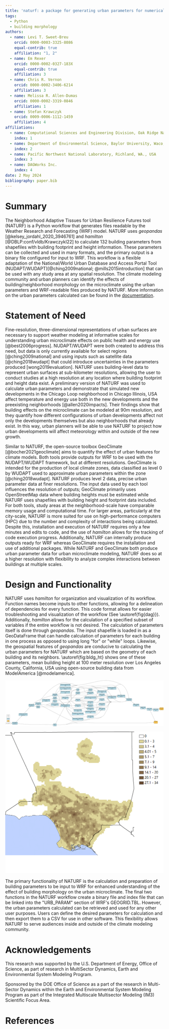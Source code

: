 ```yaml
---
title: 'naturf: a package for generating urban parameters for numerical weather modeling'
tags:
  - Python
  - building morphology
authors:
  - name: Levi T. Sweet-Breu
    orcid: 0000-0003-3325-8086
    equal-contrib: true
    affiliation: "1, 2"
  - name: Em Rexer
    orcid: 0000-0002-0327-183X
    equal-contrib: true
    affiliation: 3
  - name: Chris R. Vernon
    orcid: 0000-0002-3406-6214
    affiliation: 3
  - name: Melissa R. Allen-Dumas
    orcid: 0000-0002-3319-0846
    affiliation: 1
  - name: Stefan Krawczyk
    orcid: 0009-0006-1112-1459
    affiliation: 4
affiliations:
  - name: Computational Sciences and Engineering Division, Oak Ridge National Laboratory, One Bethel Valley Road, Oak Ridge, TN. 37831
    index: 1
  - name: Department of Environmental Science, Baylor University, Waco, Texas, USA
    index: 2
  - name: Pacific Northwest National Laboratory, Richland, WA., USA
    index: 3
  - name: DAGWorks Inc.
    index: 4
date: 2 May 2024
bibliography: paper.bib
---
```


# Summary
The Neighborhood Adaptive Tissues for Urban Resilience Futures tool (NATURF) is a Python workflow that generates files readable by the Weather Research and Forecasting (WRF) model. NATURF uses *geopandas* [@kelsey_jordahl_2020_3946761] and *hamilton* [@DBLP:conf/vldb/KrawczykI22] to calculate 132 building parameters from shapefiles with building footprint and height information. These parameters can be collected and used in many formats, and the primary output is a binary file configured for input to WRF. This workflow is a flexible adaptation of the National/World Urban Database and Access Portal Tool (NUDAPT/WUDAPT)[@ching2009national; @mills2015introduction] that can be used with any study area at any spatial resolution. The climate modeling community and urban planners can identify the effects of building/neighborhood morphology on the microclimate using the urban parameters and WRF-readable files produced by NATURF. More information on the urban parameters calculated can be found in the [documentation](https://immm-sfa.github.io/naturf/).

# Statement of Need
Fine-resolution, three-dimensional representations of urban surfaces are necessary to support weather modeling at informative scales for understanding urban microclimate effects on public health and energy use [@best2006progress]. NUDAPT/WUDAPT were both created to address this need, but data is only currently available for select regions [@ching2009national] and using inputs such as satellite data [@ching2018wudapt] that could introduce uncertainties in the parameters produced [wong2019evaluation]. NATURF uses building-level data to represent urban surfaces at sub-kilometer resolutions, allowing the user to conduct studies at a high resolution at any location where building footprint and height data exist. A preliminary version of NATURF was used to calculate urban parameters and demonstrate that simulated new developments in the Chicago Loop neighborhood in Chicago Illinois, USA affect temperature and energy use both in the new developments and the preexisting neighborhoods [@allen2020impacts]. Their findings show that building effects on the microclimate can be modeled at 90m resolution, and they quantify how different configurations of urban developments affect not only the developments themselves but also neighborhoods that already exist. In this way, urban planners will be able to use NATURF to project how urban developments will affect meteorology within and outside of the new growth.

Similar to NATURF, the open-source toolbox GeoClimate [@bocher2021geoclimate] aims to quantify the effect of urban features for climate models. Both tools provide outputs for WRF to be used with the NUDAPT/WUDAPT framework, but at different resolutions. GeoClimate is intended for the production of local climate zones, data classified as level 0 by WUDAPT used to approximate urban parameters within the zone [@ching2018wudapt]. NATURF produces level 2 data, precise urban parameter data at finer resolutions. The input data used by each tool influences the resolution of outputs; GeoClimate primarily uses OpenStreetMap data where building heights must be estimated while NATURF uses shapefiles with building height and footprint data included. For both tools, study areas at the neighborhood-scale have comparable memory usage and computational time. For larger areas, particularly at the city-scale, NATURF is more suited for use on high-performance computers (HPC) due to the number and complexity of interactions being calculated. Despite this, installation and execution of NATURF requires only a few minutes and edits to code, and the use of *hamilton* allows for the tracking of code execution progress. Additionally, NATURF can internally produce outputs ready for WRF whereas GeoClimate requires the installation and use of additional packages. While NATURF and GeoClimate both produce urban parameter data for urban microclimate modeling, NATURF does so at a higher resolution with flexibility to analyze complex interactions between buildings at multiple scales.

# Design and Functionality
NATURF uses *hamilton* for organization and visualization of its workflow. Function names become inputs to other functions, allowing for a delineation of dependencies for every function. This code format allows for easier troubleshooting and visualization of the workflow (See \autoref{fig{dag}}). Additionally, *hamilton* allows for the calculation of a specified subset of variables if the entire workflow is not desired. The calculation of parameters itself is done through *geopandas*. The input shapefile is loaded in as a GeoDataFrame that can handle calculation of parameters for each building in one process as opposed to using long "for" or "while" loops. Likewise, the geospatial features of *geopandas* are conducive to calculating the urban parameters for NATURF which are based on the geometry of each building and its neighbors. \autoref{fig:bldg_ht} shows one of these parameters, mean building height at 100 meter resolution over Los Angeles County, California, USA using open-source building data from ModelAmerica [@modelamerica].

![NATURF workflow visualization. Desired variables can be specified as inputs and all dependent functions will be executed. \label{fig:dag}](figure_1.png)

![Average building height at 100 meter resolution for Los Angeles. \label{fig:bldg_ht}](figure_2.png)

The primary functionality of NATURF is the calculation and preparation of building parameters to be input to WRF for enhanced understanding of the effect of building morphology on the urban microclimate. The final two functions in the NATURF workflow create a binary file and index file that can be linked into the "URB_PARAM" section of WRF's GEOGRID.TBL. However, the urban parameters calculated can be retrieved and used for any other user purposes. Users can define the desired parameters for calculation and then export them to a CSV for use in other software. This flexibility allows NATURF to serve audiences inside and outside of the climate modeling community.

# Acknowledgements
This research was supported by the U.S. Department of Energy, Office of Science, as part of research in MultiSector Dynamics, Earth and Environmental System Modeling Program.

Sponsored by the DOE Office of Science as a part of the research in Multi-Sector Dynamics within the Earth and Environmental System Modeling Program as part of
the Integrated Multiscale Multisector Modeling (IM3) Scientific Focus Area.

# References
